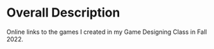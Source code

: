# Overall Description
Online links to the games I created in my Game Designing Class in Fall 2022. 
